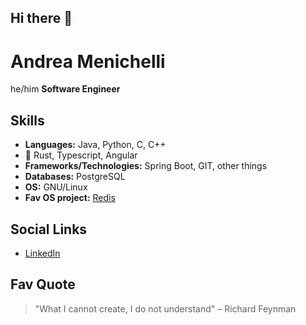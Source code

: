 ## Hi there 👋
# Andrea Menichelli
he/him
**Software Engineer**

## Skills
- **Languages:** Java, Python, C, C++
- 🌱 Rust, Typescript, Angular
- **Frameworks/Technologies:** Spring Boot, GIT, other things
- **Databases:** PostgreSQL
- **OS:** GNU/Linux
- **Fav OS project:** [Redis](https://redis.io/)
## Social Links
- [LinkedIn](https://www.linkedin.com/in/andrea-menichelli/)

## Fav Quote
> "What I cannot create, I do not understand" – Richard Feynman
<!--
**desertornado/desertornado** is a ✨ _special_ ✨ repository because its `README.md` (this file) appears on your GitHub profile.

Here are some ideas to get you started:

- 🔭 I’m currently working on ...
 I’m currently learning ...
- 👯 I’m looking to collaborate on ...
- 🤔 I’m looking for help with ...
- 💬 Ask me about ...
- 📫 How to reach me: ...
- 😄 Pronouns: ...
- ⚡ Fun fact: ...
-->
